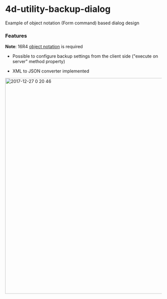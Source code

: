 # 4d-utility-backup-dialog
Example of object notation (Form command) based dialog design

### Features

**Note**: 16R4 [object notation](http://doc.4d.com/4Dv16R5/4D/16-R5/Using-object-notation-preview.300-3482109.en.html) is required

* Possible to configure backup settings from the client side ("execute on server" method property)

* XML to JSON converter implemented

<img width="695" alt="2017-12-27 0 20 46" src="https://user-images.githubusercontent.com/1725068/34359610-a9aedf48-ea9c-11e7-8839-369bab65ae8c.png">
